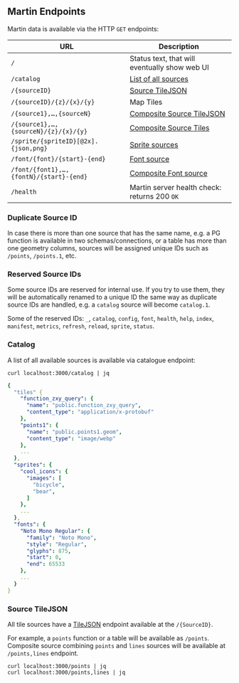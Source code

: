 ## Martin Endpoints

Martin data is available via the HTTP `GET` endpoints:

| URL                                     | Description                                  |
|-----------------------------------------|----------------------------------------------|
| `/`                                     | Status text, that will eventually show web UI |
| `/catalog`                              | [List of all sources](#catalog)              |
| `/{sourceID}`                           | [Source TileJSON](#source-tilejson)          |
| `/{sourceID}/{z}/{x}/{y}`               | Map Tiles                                    |
| `/{source1},…,{sourceN}`                | [Composite Source TileJSON](#source-tilejson) |
| `/{source1},…,{sourceN}/{z}/{x}/{y}`    | [Composite Source Tiles](config-file)  |
| `/sprite/{spriteID}[@2x].{json,png}`    | [Sprite sources](36-sources-spritess.md)     |
| `/font/{font}/{start}-{end}`            | [Font source](sources-fonts)           |
| `/font/{font1},…,{fontN}/{start}-{end}` | [Composite Font source](sources-fonts) |
| `/health`                               | Martin server health check: returns 200 `OK` |

### Duplicate Source ID
In case there is more than one source that has the same name, e.g. a PG function is available in two schemas/connections, or a table has more than one geometry columns, sources will be assigned unique IDs such as `/points`, `/points.1`, etc.

### Reserved Source IDs
Some source IDs are reserved for internal use. If you try to use them, they will be automatically renamed to a unique ID the same way as duplicate source IDs are handled, e.g. a `catalog` source will become `catalog.1`.

Some of the reserved IDs: `_`, `catalog`, `config`, `font`, `health`, `help`, `index`, `manifest`, `metrics`, `refresh`,
`reload`, `sprite`, `status`.

### Catalog

A list of all available sources is available via catalogue endpoint:

```shell
curl localhost:3000/catalog | jq
```

```yaml
{
  "tiles" {
    "function_zxy_query": {
      "name": "public.function_zxy_query",
      "content_type": "application/x-protobuf"
    },
    "points1": {
      "name": "public.points1.geom",
      "content_type": "image/webp"
    },
    ...
  },
  "sprites": {
    "cool_icons": {
      "images": [
        "bicycle",
        "bear",
      ]
    },
    ...
  },
  "fonts": {
    "Noto Mono Regular": {
      "family": "Noto Mono",
      "style": "Regular",
      "glyphs": 875,
      "start": 0,
      "end": 65533
    },
    ...
  }
}
```

### Source TileJSON

All tile sources have a [TileJSON](https://github.com/mapbox/tilejson-spec) endpoint available at the `/{SourceID}`.

For example, a `points` function or a table will be available as `/points`. Composite source combining `points` and `lines` sources will be available at `/points,lines` endpoint.

```shell
curl localhost:3000/points | jq
curl localhost:3000/points,lines | jq
```
